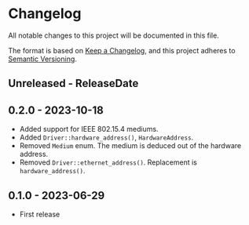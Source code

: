 # Changelog

All notable changes to this project will be documented in this file.

The format is based on [Keep a Changelog](https://keepachangelog.com/en/1.0.0/),
and this project adheres to [Semantic Versioning](https://semver.org/spec/v2.0.0.html).

<!-- next-header -->
## Unreleased - ReleaseDate

## 0.2.0 - 2023-10-18

- Added support for IEEE 802.15.4 mediums.
- Added `Driver::hardware_address()`, `HardwareAddress`.
- Removed `Medium` enum. The medium is deduced out of the hardware address.
- Removed `Driver::ethernet_address()`. Replacement is `hardware_address()`.

## 0.1.0 - 2023-06-29

- First release
